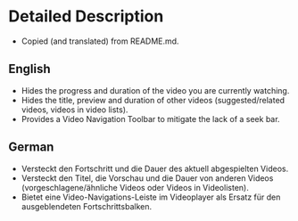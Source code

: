 # Detailed Description

- Copied (and translated) from README.md.

## English

- Hides the progress and duration of the video you are currently watching.
- Hides the title, preview and duration of other videos (suggested/related videos, videos in video lists).
- Provides a Video Navigation Toolbar to mitigate the lack of a seek bar.

## German

- Versteckt den Fortschritt und die Dauer des aktuell abgespielten Videos.
- Versteckt den Titel, die Vorschau und die Dauer von anderen Videos (vorgeschlagene/ähnliche Videos oder Videos in Videolisten).
- Bietet eine Video-Navigations-Leiste im Videoplayer als Ersatz für den ausgeblendeten Fortschrittsbalken.

